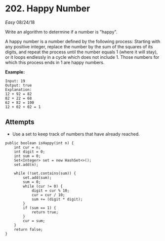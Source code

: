 # 202. Happy Number
*Easy*
08/24/18

Write an algorithm to determine if a number is "happy".

A happy number is a number defined by the following process: Starting with any positive integer, replace the number by the sum of the squares of its digits, and repeat the process until the number equals 1 (where it will stay), or it loops endlessly in a cycle which does not include 1. Those numbers for which this process ends in 1 are happy numbers.

**Example:**
```
Input: 19
Output: true
Explanation:
12 + 92 = 82
82 + 22 = 68
62 + 82 = 100
12 + 02 + 02 = 1
```

## Attempts
* Use a set to keep track of numbers that have already reached.

```
public boolean isHappy(int n) {
    int cur = n;
    int digit = 0;
    int sum = 0;
    Set<Integer> set = new HashSet<>();
    set.add(n);

    while (!set.contains(sum)) {
        set.add(sum);
        sum = 0;
        while (cur != 0) {
            digit = cur % 10;
            cur = cur / 10;
            sum += (digit * digit);
        }
        if (sum == 1) {
            return true;
        }
        cur = sum;
    }
    return false;
}
```
